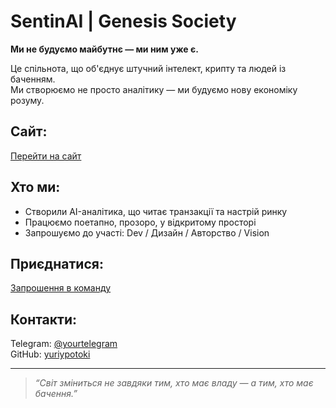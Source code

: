 # SentinAI | Genesis Society

**Ми не будуємо майбутнє — ми ним уже є.**

Це спільнота, що об'єднує штучний інтелект, крипту та людей із баченням.  
Ми створюємо не просто аналітику — ми будуємо нову економіку розуму.

## Сайт:
[Перейти на сайт](https://yuriypotoki.github.io/sentinai-site/)

## Хто ми:
- Створили AI-аналітика, що читає транзакції та настрій ринку
- Працюємо поетапно, прозоро, у відкритому просторі
- Запрошуємо до участі: Dev / Дизайн / Авторство / Vision

## Приєднатися:
[Запрошення в команду](https://yuriypotoki.github.io/sentinai-site/join.html)

## Контакти:
Telegram: [@yourtelegram](https://t.me/yourtelegram)  
GitHub: [yuriypotoki](https://github.com/yuriypotoki)

---

> *“Світ зміниться не завдяки тим, хто має владу — а тим, хто має бачення.”*
